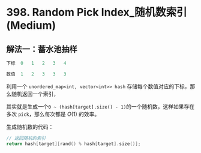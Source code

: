 # 398. Random Pick Index_随机数索引 (Medium)



## 解法一：蓄水池抽样

```c++
下标	0	1	2	3	4

数值	1	2	3	3	3
```



利用一个 `unordered_map<int, vector<int>> hash` 存储每个数值对应的下标，那么随机返回一个索引，

其实就是生成一个`0 ~ (hash[target].size() - 1)`的一个随机数，这样如果存在多次 `pick`，那么每次都是 $O(1)$ 的效率。

生成随机数的代码：

```c++
// 返回随机的索引
return hash[target][rand() % hash[target].size()];
```


